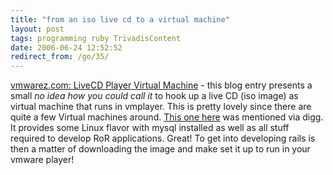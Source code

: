 ```yaml
---
title: "from an iso live cd to a virtual machine"
layout: post
tags: programming ruby TrivadisContent
date: 2006-06-24 12:52:52
redirect_from: /go/35/
---
```


[vmwarez.com: LiveCD Player Virtual Machine](http://www.vmwarez.com/2006/02/livecd-player-virtual-machine.html) - this blog entry presents a small *no idea how you could call it* to hook up a live CD (iso image) as virtual machine that runs in vmplayer. This is pretty lovely since there are quite a few Virtual machines around. [This one here](http://www.brianketelsen.com/pages/download) was mentioned via digg. It provides some Linux flavor with mysql installed as well as all stuff required to develop RoR applications. Great! To get into developing rails is then a matter of downloading the image and make set it up to run in your vmware player!